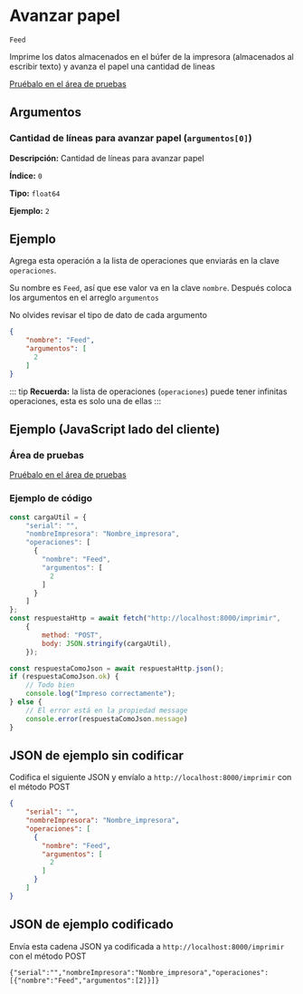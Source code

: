 # Avanzar papel

`Feed`

Imprime los datos almacenados en el búfer de la impresora (almacenados al escribir texto) y avanza el papel una cantidad de lineas




[Pruébalo en el área de pruebas](../area-pruebas.md?operacion=Feed)

## Argumentos
### Cantidad de líneas para avanzar papel (`argumentos[0]`)



**Descripción:** Cantidad de líneas para avanzar papel

**Índice:** `0`

**Tipo:** `float64`

**Ejemplo:** `2`

## Ejemplo

Agrega esta operación a la lista de operaciones que enviarás en la clave `operaciones`.

Su nombre es `Feed`, así que ese valor va en la clave `nombre`. Después coloca los argumentos en el arreglo `argumentos`

No olvides revisar el tipo de dato de cada argumento


```json
{
    "nombre": "Feed",
    "argumentos": [
      2
    ]
}
```



::: tip
**Recuerda:** la lista de operaciones (`operaciones`) puede tener infinitas operaciones, esta es solo una de ellas
:::

## Ejemplo (JavaScript lado del cliente)

### Área de pruebas
[Pruébalo en el área de pruebas](../area-pruebas.md?operacion=Feed)
<Playground urlBase="../.." nombreOperacion="Feed" :ocultarOperacionesDisponibles="true"/>

### Ejemplo de código
```js
const cargaUtil = {
    "serial": "",
    "nombreImpresora": "Nombre_impresora",
    "operaciones": [
      {
        "nombre": "Feed",
        "argumentos": [
          2
        ]
      }
    ]
};
const respuestaHttp = await fetch("http://localhost:8000/imprimir",
    {
        method: "POST",
        body: JSON.stringify(cargaUtil),
    });

const respuestaComoJson = await respuestaHttp.json();
if (respuestaComoJson.ok) {
    // Todo bien
    console.log("Impreso correctamente");
} else {
    // El error está en la propiedad message
    console.error(respuestaComoJson.message)
}
```

## JSON de ejemplo sin codificar

Codifica el siguiente JSON y envíalo a `http://localhost:8000/imprimir` con el método POST

```json
{
    "serial": "",
    "nombreImpresora": "Nombre_impresora",
    "operaciones": [
      {
        "nombre": "Feed",
        "argumentos": [
          2
        ]
      }
    ]
}
```

## JSON de ejemplo codificado

Envía esta cadena JSON ya codificada a `http://localhost:8000/imprimir` con el método POST

```
{"serial":"","nombreImpresora":"Nombre_impresora","operaciones":[{"nombre":"Feed","argumentos":[2]}]}
```
